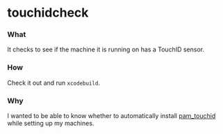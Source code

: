 # touchidcheck

### What

It checks to see if the machine it is running on has a TouchID sensor.

### How

Check it out and run `xcodebuild`.

### Why

I wanted to be able to know whether to automatically install [pam\_touchid][1] while setting up my machines.

[1]: https://github.com/hamzasood/pam_touchid/

